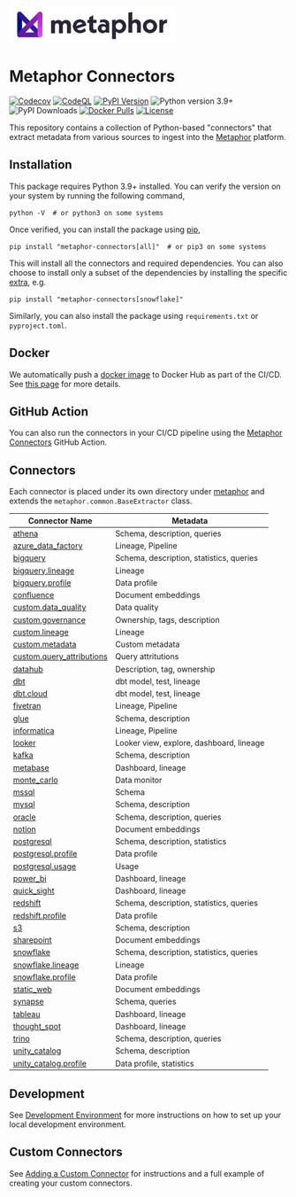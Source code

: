 <a href="https://metaphor.io"><img src="https://github.com/MetaphorData/connectors/raw/main/logo.png" width="300" /></a>

# Metaphor Connectors

[![Codecov](https://img.shields.io/codecov/c/github/MetaphorData/connectors)](https://app.codecov.io/gh/MetaphorData/connectors/tree/main)
[![CodeQL](https://github.com/MetaphorData/connectors/workflows/CodeQL/badge.svg)](https://github.com/MetaphorData/connectors/actions/workflows/codeql-analysis.yml)
[![PyPI Version](https://img.shields.io/pypi/v/metaphor-connectors)](https://pypi.org/project/metaphor-connectors/)
![Python version 3.9+](https://img.shields.io/badge/python-3.9%2B-blue)
![PyPI Downloads](https://img.shields.io/pypi/dm/metaphor-connectors)
[![Docker Pulls](https://img.shields.io/docker/pulls/metaphordata/connectors)](https://hub.docker.com/r/metaphordata/connectors)
[![License](https://img.shields.io/github/license/MetaphorData/connectors)](https://github.com/MetaphorData/connectors/blob/master/LICENSE)

This repository contains a collection of Python-based "connectors" that extract metadata from various sources to ingest into the [Metaphor](https://metaphor.io) platform.

## Installation

This package requires Python 3.9+ installed. You can verify the version on your system by running the following command,

```shell
python -V  # or python3 on some systems
```

Once verified, you can install the package using [pip](https://docs.python.org/3/installing/index.html),

```shell
pip install "metaphor-connectors[all]"  # or pip3 on some systems
```

This will install all the connectors and required dependencies. You can also choose to install only a subset of the dependencies by installing the specific [extra](https://packaging.python.org/tutorials/installing-packages/#installing-setuptools-extras), e.g.

```shell
pip install "metaphor-connectors[snowflake]"
```

Similarly, you can also install the package using `requirements.txt` or `pyproject.toml`.

## Docker

We automatically push a [docker image](https://hub.docker.com/r/metaphordata/connectors) to Docker Hub as part of the CI/CD. See [this page](./docs/docker.md) for more details.

## GitHub Action

You can also run the connectors in your CI/CD pipeline using the [Metaphor Connectors](https://github.com/marketplace/actions/metaphor-connectors-github-action) GitHub Action.

## Connectors

Each connector is placed under its own directory under [metaphor](./metaphor) and extends the `metaphor.common.BaseExtractor` class.

| Connector Name                                                    | Metadata                                 |
|-------------------------------------------------------------------|------------------------------------------|  
| [athena](metaphor/athena/)                                        | Schema, description, queries             |
| [azure_data_factory](metaphor/azure_data_factory/)                | Lineage, Pipeline                        |
| [bigquery](metaphor/bigquery/)                                    | Schema, description, statistics, queries |
| [bigquery.lineage](metaphor/bigquery/lineage/)                    | Lineage                                  |
| [bigquery.profile](metaphor/bigquery/profile/)                    | Data profile                             |
| [confluence](metaphor/confluence/)                                | Document embeddings                      |
| [custom.data_quality](metaphor/custom/data_quality/)              | Data quality                             |
| [custom.governance](metaphor/custom/governance/)                  | Ownership, tags, description             |
| [custom.lineage](metaphor/custom/lineage/)                        | Lineage                                  |
| [custom.metadata](metaphor/custom/metadata/)                      | Custom metadata                          |
| [custom.query_attributions](metaphor/custom/query_attributions/)  | Query attritutions                       |
| [datahub](metaphor/datahub/)                                      | Description, tag, ownership              |
| [dbt](metaphor/dbt/)                                              | dbt model, test, lineage                 |
| [dbt.cloud](metaphor/dbt/cloud/)                                  | dbt model, test, lineage                 |
| [fivetran](metaphor/fivetran/)                                    | Lineage, Pipeline                        |
| [glue](metaphor/glue/)                                            | Schema, description                      |
| [informatica](metaphor/informatica/)                              | Lineage, Pipeline                        |
| [looker](metaphor/looker/)                                        | Looker view, explore, dashboard, lineage |
| [kafka](metaphor/kafka/)                                          | Schema, description                      |
| [metabase](metaphor/metabase/)                                    | Dashboard, lineage                       |
| [monte_carlo](metaphor/monte_carlo/)                              | Data monitor                             |
| [mssql](metaphor/mssql/)                                          | Schema                                   |
| [mysql](metaphor/mysql/)                                          | Schema, description                      |
| [oracle](metaphor/oracle/)                                        | Schema, description, queries             |
| [notion](metaphor/notion/)                                        | Document embeddings                      |
| [postgresql](metaphor/postgresql/)                                | Schema, description, statistics          |
| [postgresql.profile](metaphor/postgresql/profile/)                | Data profile                             |
| [postgresql.usage](metaphor/postgresql/usage/)                    | Usage                                    |
| [power_bi](metaphor/power_bi/)                                    | Dashboard, lineage                       |
| [quick_sight](metaphor/quick_sight/)                              | Dashboard, lineage                       |
| [redshift](metaphor/redshift/)                                    | Schema, description, statistics, queries |
| [redshift.profile](metaphor/redshift/profile/)                    | Data profile                             |
| [s3](metaphor/s3/)                                                | Schema, description                      |
| [sharepoint](metaphor/sharepoint/)                                | Document embeddings                      |
| [snowflake](metaphor/snowflake/)                                  | Schema, description, statistics, queries |
| [snowflake.lineage](metaphor/snowflake/lineage/)                  | Lineage                                  |
| [snowflake.profile](metaphor/snowflake/profile/)                  | Data profile                             |
| [static_web](metaphor/static_web/)                                | Document embeddings                      |
| [synapse](metaphor/synapse/)                                      | Schema, queries                          |
| [tableau](metaphor/tableau/)                                      | Dashboard, lineage                       |
| [thought_spot](metaphor/thought_spot/)                            | Dashboard, lineage                       |
| [trino](metaphor/trino/)                                          | Schema, description, queries             |
| [unity_catalog](metaphor/unity_catalog/)                          | Schema, description                      |
| [unity_catalog.profile](metaphor/unity_catalog/profile/)          | Data profile, statistics                 |

## Development

See [Development Environment](docs/develop.md) for more instructions on how to set up your local development environment.

## Custom Connectors

See [Adding a Custom Connector](docs/custom.md) for instructions and a full example of creating your custom connectors.
